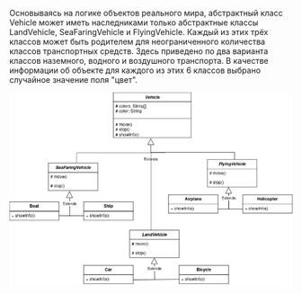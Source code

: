 Основываясь на логике объектов реального мира, абстрактный класс Vehicle может иметь наследниками только абстрактные классы LandVehicle, SeaFaringVehicle и FlyingVehicle. Каждый из этих трёх классов может быть родителем для неограниченного количества классов транспортных средств. Здесь приведено по два варианта классов наземного, водного и воздушного транспорта. В качестве информации об объекте для каждого из этих 6 классов выбрано случайное значение поля "цвет". 

![UML diagram](drawio.png)
